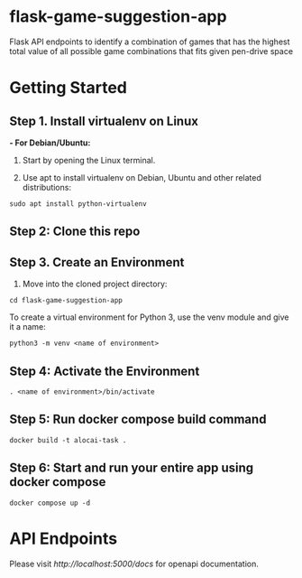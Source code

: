 # flask-game-suggestion-app
Flask API endpoints to identify a combination of games that has the highest total value of all possible game combinations that fits given pen-drive space

# Getting Started

## Step 1. Install virtualenv on Linux

**- For Debian/Ubuntu:**
1. Start by opening the Linux terminal.

2. Use apt to install virtualenv on Debian, Ubuntu and other related distributions:

`sudo apt install python-virtualenv`

## Step 2: Clone this repo

## Step 3. Create an Environment

1. Move into the cloned project directory:

`cd flask-game-suggestion-app`

To create a virtual environment for Python 3, use the venv module and give it a name:

`python3 -m venv <name of environment>`

## Step 4: Activate the Environment

`. <name of environment>/bin/activate`

## Step 5: Run docker compose build command

`docker build -t alocai-task .`

## Step 6: Start and run your entire app using docker compose 

`docker compose up -d`


# API Endpoints

Please visit *http://localhost:5000/docs* for openapi documentation.